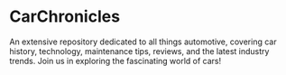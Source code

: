 # CarChronicles
An extensive repository dedicated to all things automotive, covering car history, technology, maintenance tips, reviews, and the latest industry trends. Join us in exploring the fascinating world of cars!
